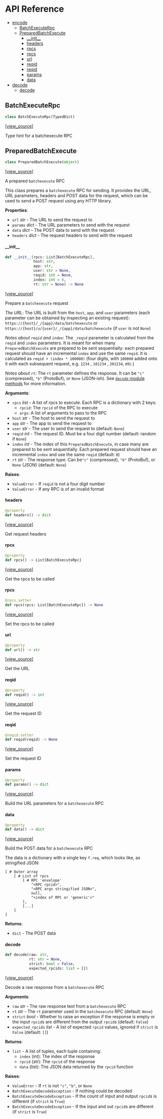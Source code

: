 # API Reference

* [encode](#encode)
  * [BatchExecuteRpc](#encode.BatchExecuteRpc)
  * [PreparedBatchExecute](#encode.PreparedBatchExecute)
    * [\_\_init\_\_](#encode.PreparedBatchExecute.__init__)
    * [headers](#encode.PreparedBatchExecute.headers)
    * [rpcs](#encode.PreparedBatchExecute.rpcs)
    * [rpcs](#encode.PreparedBatchExecute.rpcs)
    * [url](#encode.PreparedBatchExecute.url)
    * [reqid](#encode.PreparedBatchExecute.reqid)
    * [reqid](#encode.PreparedBatchExecute.reqid)
    * [params](#encode.PreparedBatchExecute.params)
    * [data](#encode.PreparedBatchExecute.data)
* [decode](#decode)
  * [decode](#decode.decode)

## BatchExecuteRpc

```python
class BatchExecuteRpc(TypedDict)
```

[[view_source]](https://github.com/pndurette/pybatchexecute/blob/5ff3c8d74270895007a5ba32490cf59126ed4ba0/pybatchexecute/encode.py#L8)

Type hint for a batchexecute RPC

## PreparedBatchExecute

```python
class PreparedBatchExecute(object)
```

[[view_source]](https://github.com/pndurette/pybatchexecute/blob/5ff3c8d74270895007a5ba32490cf59126ed4ba0/pybatchexecute/encode.py#L15)

A prepared ``batchexecute`` RPC

This class prepares a ``batchexecute`` RPC for sending.
It provides the URL, URL parameters, headers and POST data for the request,
which can be used to send a POST request using any HTTP library.

**Properties**:
  * ``url`` _str_ - The URL to send the request to
  * ``params`` _dict_ - The URL parameters to send with the request
  * ``data`` _dict_ - The POST data to send with the request
  * ``headers`` _dict_ -  The request headers to send with the request

#### \_\_init\_\_

```python
def __init__(rpcs: List[BatchExecuteRpc],
             host: str,
             app: str,
             user: str = None,
             reqid: int = None,
             index: int = 0,
             rt: str = None) -> None
```

[[view_source]](https://github.com/pndurette/pybatchexecute/blob/5ff3c8d74270895007a5ba32490cf59126ed4ba0/pybatchexecute/encode.py#L30)

Prepare a ``batchexecute`` request

_The URL_: The URL is built from the ``host``, ``app``, and ``user`` parameters
(each parameter can be obtained by inspecting an existing request):
``https://{host}/_/{app}/data/batchexecute`` or
``https://{host}/u/{user}/_/{app}/data/batchexecute`` (if ``user`` is not ``None``)

_Notes about ``reqid`` and ``index``_:
The ``_reqid`` parameter is calculated from the ``reqid`` and ``index`` parameters.
It is meant for when many ``PreparedBatchExecute`` are prepared to be sent sequentially:
each prepared request should have an incremental ``index`` and use the same ``reqid``.
It is calculated as ``reqid + (index * 100000)`` (four digits, with ``100000`` added
onto it with each subsequent request, e.g. ``1234`` , ``101234`` , ``201234``, etc.)

_Notes about ``rt``_:
The ``rt`` parameter defines the response. It can be ``"c"`` (compressed),
``"b"`` (ProtoBuf), or ``None`` (JSON-ish). See [``decode`` module methods](#decode)
for more information.

**Arguments**:

- `rpcs` _list_ - A list of rpcs to execute. Each RPC is a dictionary with 2 keys:
  * ``rpcid``: The ``rpcid`` of the RPC to execute
  * ``args``: A list of arguments to pass to the RPC
- `host` _str_ - The host to send the request to
- `app` _str_ - The app to send the request to
- `user` _str_ - The user to send the request to (default: ``None``)
- `reqid` _int_ - The request ID. Must be a four digit number (default: random if ``None``)
- `index` _int_ - The index of this ``PreparedBatchExecute``, in case many are prepared to
  be sent sequentially. Each prepared request should have an incremental ``index``
  and use the same ``reqid`` (default: ``0``)
- `rt` _str_ - The response type. Can be``"c"`` (compressed),
  ``"b"`` (ProtoBuf), or ``None`` (JSON) (default: ``None``)
  

**Raises**:

- `ValueError` - If ``reqid`` is not a four digit number
- `ValueError` - If any RPC is of an invalid format

#### headers

```python
@property
def headers() -> dict
```

[[view_source]](https://github.com/pndurette/pybatchexecute/blob/5ff3c8d74270895007a5ba32490cf59126ed4ba0/pybatchexecute/encode.py#L92)

Get request headers

#### rpcs

```python
@property
def rpcs() -> List[BatchExecuteRpc]
```

[[view_source]](https://github.com/pndurette/pybatchexecute/blob/5ff3c8d74270895007a5ba32490cf59126ed4ba0/pybatchexecute/encode.py#L99)

Get the rpcs to be called

#### rpcs

```python
@rpcs.setter
def rpcs(rpcs: List[BatchExecuteRpc]) -> None
```

[[view_source]](https://github.com/pndurette/pybatchexecute/blob/5ff3c8d74270895007a5ba32490cf59126ed4ba0/pybatchexecute/encode.py#L104)

Set the rpcs to be called

#### url

```python
@property
def url() -> str
```

[[view_source]](https://github.com/pndurette/pybatchexecute/blob/5ff3c8d74270895007a5ba32490cf59126ed4ba0/pybatchexecute/encode.py#L117)

Get the URL

#### reqid

```python
@property
def reqid() -> int
```

[[view_source]](https://github.com/pndurette/pybatchexecute/blob/5ff3c8d74270895007a5ba32490cf59126ed4ba0/pybatchexecute/encode.py#L125)

Get the request ID

#### reqid

```python
@reqid.setter
def reqid(reqid) -> None
```

[[view_source]](https://github.com/pndurette/pybatchexecute/blob/5ff3c8d74270895007a5ba32490cf59126ed4ba0/pybatchexecute/encode.py#L130)

Set the request ID

#### params

```python
@property
def params() -> dict
```

[[view_source]](https://github.com/pndurette/pybatchexecute/blob/5ff3c8d74270895007a5ba32490cf59126ed4ba0/pybatchexecute/encode.py#L140)

Build the URL parameters for a ``batchexecute`` RPC

#### data

```python
@property
def data() -> dict
```

[[view_source]](https://github.com/pndurette/pybatchexecute/blob/5ff3c8d74270895007a5ba32490cf59126ed4ba0/pybatchexecute/encode.py#L154)

Build the POST data for a ``batchexecute`` RPC

The data is a dictionary with a single key ``f.req``,
which looks like, as stringified JSON:


```
[ # Outer array
    [ # List of rpcs
        [ # RPC 'envelope'
            "<RPC rpcid>",
            "<RPC args stringified JSON>",
            null,
            "<index of RPC or 'generic'>"
        ],
        [...]
    ]
]
```

**Returns**:

- `dict` - The POST data

#### decode

```python
def decode(raw: str,
           rt: str = None,
           strict: bool = False,
           expected_rpcids: list = [])
```

[[view_source]](https://github.com/pndurette/pybatchexecute/blob/5ff3c8d74270895007a5ba32490cf59126ed4ba0/pybatchexecute/decode.py#L194)

Decode a raw response from a ``batchexecute`` RPC

**Arguments**:

- `raw` _str_ - The raw response text from a ``batchexecute`` RPC
- `rt` _str_ - The ``rt`` parameter used in the ``batchexecute`` RPC (default: ``None``)
- `strict` _bool_ - Whether to raise an exception if the response is empty
  or the input ``rpcid``s are different from the output ``rpcid``s (default: ``False``)
- `expected_rpcids` _list_ - A list of expected ``rpcid`` values,
  ignored if ``strict`` is ``False`` (default: ``[]``)
  

**Returns**:

- `list` - A list of tuples, each tuple containing:
  * ``index`` (int): The index of the response
  * ``rpcid`` (str): The ``rpcid`` of the response
  * ``data`` (list): The JSON data returned by the ``rpcid`` function
  

**Raises**:

- `ValueError` - If ``rt`` is not ``"c"``, ``"b"``, or ``None``
- `BatchExecuteDecodeException` - If nothing could be decoded
- `BatchExecuteDecodeException` - If the count of input and output ``rpcid``s is different
  (if ``strict`` is ``True``)
- `BatchExecuteDecodeException` - If the input and out ``rpcid``s are different
  (if ``strict`` is ``True``)

